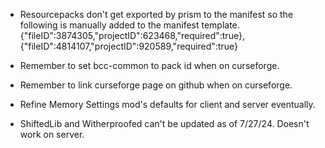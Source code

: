 * Resourcepacks don't get exported by prism to the manifest so the following is manually added to the manifest template.
	{"fileID":3874305,"projectID":623468,"required":true},{"fileID":4814107,"projectID":920589,"required":true}

* Remember to set bcc-common to pack id when on curseforge.

* Remember to link curseforge page on github when on curseforge.

* Refine Memory Settings mod's defaults for client and server eventually.

* ShiftedLib and Witherproofed can't be updated as of 7/27/24.  Doesn't work on server.